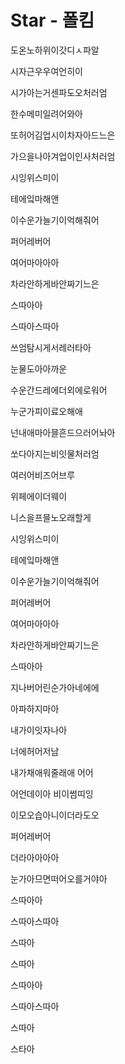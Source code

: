 # Star - 폴킴

도온노하위이갓디ㅅ파알

시자근우우여언히이

시가아는거센파도오처러엄

한수메미일려어와아

또허어김업시이차자아드느은

가으을나아겨업이인사처러엄

시잉위스미이

테에잌마해앤

이수운가늘기이억해줘어

퍼어레버어

여어마아아아

차라안하게바안짜기느은

스따아아

스따아스따아

쓰엄탐시게서레러타아

눈물도아아까운

수운간드레에더외에로워어

누군가피이료오해애

넌내애마아믈흔드으러어놔아

쏘다아지는비잇물처러엄

여러어비즈어브루

위페에이더웨이

니스을프믈노오래할게

시잉위스미이

테에잌마해앤

이수운가늘기이억해줘어

퍼어레버어

여어마아아아

차라안하게바안짜기느은

스따아아

지나버어린순가아네에에

아파하지마아

내가이잇자나아

너에허어저남

내가채애워줄래애 어어

어언데이아 비이썸띠잉

이모오습아니이더라도오

퍼어레버어

더라아아아아

눈가아므면떠어오를거야아

스따아아

스따아스따아

스따아

스따아

스따아아

스따아스따아

스따아

스타아
